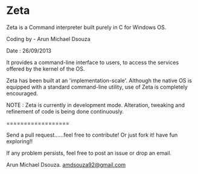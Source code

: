 Zeta
====

Zeta is a Command interpreter built purely in C for Windows OS.

Coding by - Arun Michael Dsouza 

Date : 26/09/2013

It provides a command-line interface to users, to access the services offered by the kernel of the OS.

Zeta has been built at an 'implementation-scale'. Although the native OS
is equipped with a standard command-line utility, use of Zeta is completely encouraged.


NOTE : Zeta is currently in development mode. Alteration, tweaking and refinement of code is being done continuously.

==================

Send a pull request......feel free to contribute! Or just fork it! have fun exploring!!

If any problem persists, feel free to post an issue or drop an email.

Arun Michael Dsouza. amdsouza92@gmail.com

